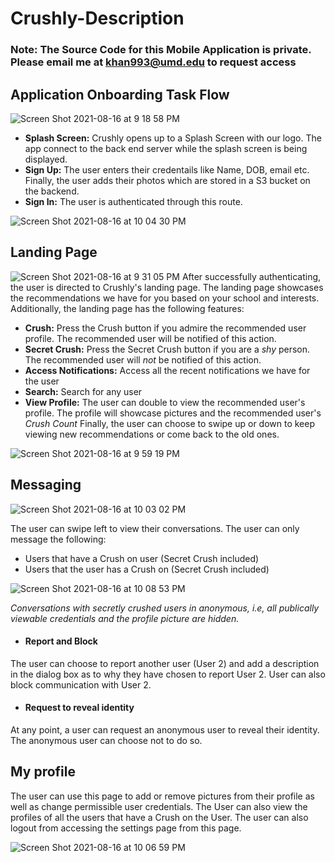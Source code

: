 # Crushly-Description
### Note: The Source Code for this Mobile Application is private. Please email me at khan993@umd.edu to request access




## Application Onboarding Task Flow
![Screen Shot 2021-08-16 at 9 18 58 PM](https://user-images.githubusercontent.com/44535434/129648636-3e43f8ee-97b9-4f6e-a855-27a996e5d369.png)

- **Splash Screen:** Crushly opens up to a Splash Screen with our logo. The app connect to the back end server while the splash screen is being displayed.
- **Sign Up:** The user enters their credentails like Name, DOB, email etc. Finally, the user adds their photos which are stored in a S3 bucket on the backend.
- **Sign In:** The user is authenticated through this route.

![Screen Shot 2021-08-16 at 10 04 30 PM](https://user-images.githubusercontent.com/44535434/129652777-137e7a5c-1e3c-4749-afef-ea2c18e1d046.png)




## Landing Page
![Screen Shot 2021-08-16 at 9 31 05 PM](https://user-images.githubusercontent.com/44535434/129652869-158563c9-034d-4105-8276-533fb91b75f3.png)
After successfully authenticating, the user is directed to Crushly's landing page. The landing page showcases the recommendations we have for you based on your school and interests. Additionally, the landing page has the following features:
- **Crush:** Press the Crush button if you admire the recommended user profile. The recommended user will be notified of this action.
- **Secret Crush:** Press the Secret Crush button if you are a *shy* person. The recommended user will *not* be notified of this action.
- **Access Notifications:** Access all the recent notifications we have for the user
- **Search:** Search for any user
- **View Profile:** The user can double to view the recommended user's profile. The profile will showcase pictures and the recommended user's *Crush Count*
Finally, the user can choose to swipe up or down to keep viewing new recommendations or come back to the old ones.

![Screen Shot 2021-08-16 at 9 59 19 PM](https://user-images.githubusercontent.com/44535434/129652179-bff8e696-9aeb-49b2-aaab-c271c94f8796.png)




## Messaging
![Screen Shot 2021-08-16 at 10 03 02 PM](https://user-images.githubusercontent.com/44535434/129652292-d9d67e0f-bde4-4d80-8367-c64f3507142c.png)

The user can swipe left to view their conversations. The user can only message the following:
- Users that have a Crush on user (Secret Crush included)
- Users that the user has a Crush on (Secret Crush included)

![Screen Shot 2021-08-16 at 10 08 53 PM](https://user-images.githubusercontent.com/44535434/129653620-becc2a23-cbd6-469c-92fc-0120b4e970e6.png)

*Conversations with secretly crushed users in anonymous, i.e, all publically viewable credentials and the profile picture are hidden.* 

- #### Report and Block
The user can choose to report another user (User 2) and add a description in the dialog box as to why they have chosen to report User 2. User can also block communication with User 2.

- #### Request to reveal identity
At any point, a user can request an anonymous user to reveal their identity. The anonymous user can choose not to do so. 




## My profile
The user can use this page to add or remove pictures from their profile as well as change permissible user credentials. The User can also view the profiles of all the users that have a Crush on the User. The user can also logout from accessing the settings page from this page.

![Screen Shot 2021-08-16 at 10 06 59 PM](https://user-images.githubusercontent.com/44535434/129652489-3ceedf44-1310-4719-bc31-ba443883a4ae.png)
